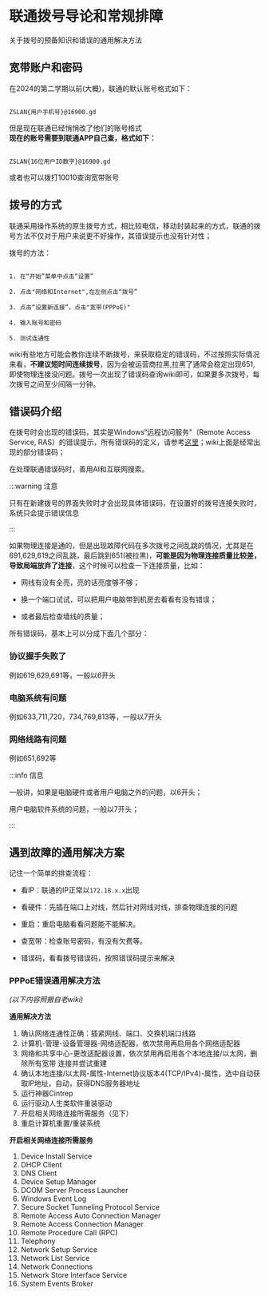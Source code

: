# 联通拨号导论和常规排障
关于拨号的预备知识和错误的通用解决方法

## 宽带账户和密码
在2024的第二学期以前(大概)，联通的默认账号格式如下：

```

ZSLAN{用户手机号}@16900.gd

```

但是现在联通已经悄悄改了他们的账号格式  
**现在的账号需要到联通APP自己查，格式如下：**

```

ZSLAN{16位用户ID数字}@16900.gd

```

或者也可以拨打10010查询宽带账号

## 拨号的方式
联通采用操作系统的原生拨号方式，相比较电信，移动封装起来的方式，联通的拨号方法不仅对于用户来说更不好操作，其错误提示也没有针对性；

拨号的方法：

```text

1. 在“开始”菜单中点击“设置”
 
2. 点击"网络和Internet",在左侧点击“拨号”

3. 点击“设置新连接”，点击"宽带(PPPoE)"
 
4. 输入账号和密码
 
5. 测试连通性

```

wiki有些地方可能会教你连续不断拨号，来获取稳定的错误码，不过按照实际情况来看，**不建议短时间连续拨号**，因为会被运营商拉黑,拉黑了通常会稳定出现651,即使物理连接没问题。拨号一次出现了错误码查询wiki即可，如果要多次拨号，每次拨号之间至少间隔一分钟。


## 错误码介绍
在拨号时会出现的错误码，其实是Windows“远程访问服务”（Remote Access Service, RAS）的错误提示，所有错误码的定义，请参考[这里](https://learn.microsoft.com/zh-cn/windows/win32/rras/routing-and-remote-access-error-codes)；wiki上面是经常出现的部分错误码；

在处理联通错误码时，善用AI和互联网搜索。

:::warning 注意

只有在新建拨号的界面失败时才会出现具体错误码，在设置好的拨号连接失败时，系统只会提示错误信息

:::


如果物理连接是通的，但是出现故障代码在多次拨号之间乱跳的情况，尤其是在691,629,619之间乱跳，最后跳到651(被拉黑)，**可能是因为物理连接质量比较差，导致局端放弃了连接**，这个时候可以检查一下连接质量，比如：

- 网线有没有全亮，亮的话亮度够不够；

- 换一个端口试试，可以把用户电脑带到机房去看看有没有错误；

- 或者最后检查墙线的质量；

所有错误码，基本上可以分成下面几个部分：

### 协议握手失败了
例如619,629,691等，一般以6开头
### 电脑系统有问题
例如633,711,720，734,769,813等，一般以7开头
### 网络线路有问题
例如651,692等

:::info 信息

一般讲，如果是电脑硬件或者用户电脑之外的问题，以6开头；

用户电脑软件系统的问题，一般以7开头；

:::

## 遇到故障的通用解决方案
记住一个简单的排查流程：

- 看IP：联通的IP正常以`172.18.x.x`出现

- 看硬件：先插在端口上对线，然后针对网线对线，排查物理连接的问题

- 重启：重启电脑看看问题能不能解决。

- 查宽带：检查账号密码，有没有欠费等。

- 错误码，看看拨号错误码，按照错误码提示来解决

### PPPoE错误通用解决方法
*(以下内容照搬自老wiki)*


**通用解决方法**

1. 确认网络连通性正确：插紧网线、端口、交换机端口线路
2. 计算机-管理-设备管理器-网络适配器，依次禁用再启用各个网络适配器
3. 网络和共享中心-更改适配器设置，依次禁用再启用各个本地连接/以太网，删除所有宽带 连接并尝试重建
4. 确认本地连接/以太网-属性-Internet协议版本4(TCP/IPv4)-属性，选中自动获取IP地址，自动，获得DNS服务器地址
5. 运行神器Cintrep
6. 运行驱动人生类软件重装驱动
7. 开启相关网络连接所需服务（见下）
8. 重启计算机重置/重装系统

**开启相关网络连接所需服务**

1. Device Install Service
2. DHCP Client
3. DNS Client
4. Device Setup Manager
5. DCOM Server Process Launcher
6. Windows Event Log
7. Secure Socket Tunneling Protocol Service
8. Remote Access Auto Connection Manager
9. Remote Access Connection Manager
10. Remote Procedure Call (RPC)
11. Telephony
12. Network Setup Service
13. Network List Service
14. Network Connections
15. Network Store Interface Service
16. System Events Broker

